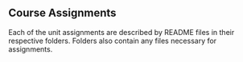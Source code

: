 ## Course Assignments

Each of the unit assignments are described by README files in their respective folders.  Folders also contain any files necessary for assignments.